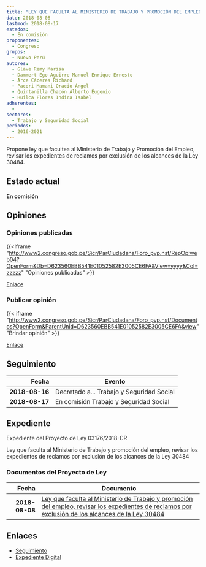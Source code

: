 ```yaml
---
title: "LEY QUE FACULTA AL MINISTERIO DE TRABAJO Y PROMOCIÓN DEL EMPLEO, REVISAR LOS EXPEDIENTES DE RECLAMOS POR EXCLUSIÓN DE LOS ALCANCES DE LA LEY 30484"
date: 2018-08-08
lastmod: 2018-08-17
estados: 
  - En comisión
proponentes: 
  - Congreso
grupos: 
  - Nuevo Perú
autores: 
  - Glave Remy Marisa
  - Dammert Ego Aguirre Manuel Enrique Ernesto
  - Arce Cáceres Richard
  - Pacori Mamani Oracio Ángel
  - Quintanilla Chacón Alberto Eugenio
  - Huilca Flores Indira Isabel
adherentes: 
  - 
sectores: 
  - Trabajo y Seguridad Social
periodos: 
  - 2016-2021
---
```


Propone ley que facultea al Ministerio de Trabajo y Promoción del Empleo, revisar los expedientes de reclamos por exclusión de los alcances de la Ley 30484.


## Estado actual

**En comisión**

## Opiniones

### Opiniones publicadas

{{<iframe "http://www2.congreso.gob.pe/Sicr/ParCiudadana/Foro_pvp.nsf/RepOpiweb04?OpenForm&Db=D623560EBB541E01052582E3005CE6FA&View=yyyy&Col=zzzzz" "Opiniones publicadas" >}}

[Enlace](http://www2.congreso.gob.pe/Sicr/ParCiudadana/Foro_pvp.nsf/RepOpiweb04?OpenForm&Db=D623560EBB541E01052582E3005CE6FA&View=yyyy&Col=zzzzz)
### Publicar opinión

{{< iframe "http://www2.congreso.gob.pe/Sicr/ParCiudadana/Foro_pvp.nsf/Documentos?OpenForm&ParentUnid=D623560EBB541E01052582E3005CE6FA&view" "Brindar opinión" >}}

[Enlace](http://www2.congreso.gob.pe/Sicr/ParCiudadana/Foro_pvp.nsf/Documentos?OpenForm&ParentUnid=D623560EBB541E01052582E3005CE6FA&view)

## Seguimiento

| Fecha | Evento |
|------:|--------|
| **2018-08-16** | Decretado a... Trabajo y Seguridad Social|
| **2018-08-17** | En comisión Trabajo y Seguridad Social|


## Expediente

Expediente del Proyecto de Ley 03176/2018-CR

Ley que faculta al Ministerio de Trabajo y promoción del empleo, revisar los expedientes de reclamos por exclusión de los alcances de la Ley 30484


### Documentos del Proyecto de Ley

| Fecha | Documento |
|------:|--------|
| **2018-08-08** | [Ley que faculta al Ministerio de Trabajo y promoción del empleo, revisar los expedientes de reclamos por exclusión de los alcances de la Ley 30484](http://www.leyes.congreso.gob.pe/Documentos/2016_2021/Proyectos_de_Ley_y_de_Resoluciones_Legislativas/PL0317620180808.pdf) |

## Enlaces 

- [Seguimiento](http://www2.congreso.gob.pe/Sicr/TraDocEstProc/CLProLey2016.nsf/f7fff46988ca05b1052578e100829cc7/dfab862471e217c5052582e300688642?OpenDocument)
- [Expediente Digital](http://www2.congreso.gob.pe/Sicr/TraDocEstProc/CLProLey2016.nsf/f7fff46988ca05b1052578e100829cc7/dfab862471e217c5052582e300688642?OpenDocument&Click=05257FB7005EB655.eb71d0cf91d8294e05256cdf006b5706/$Body/0.1C6C)
